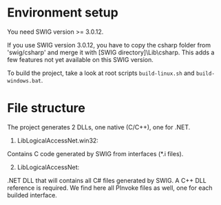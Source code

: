# Environment setup 

You need SWIG version >= 3.0.12. 

If you use SWIG version 3.0.12, you have to copy the csharp folder from 'swig/csharp' and merge it with [SWIG directory]\Lib\csharp. 
This adds a few features not yet available on this SWIG version.

To build the project, take a look at root scripts `build-linux.sh` and `build-windows.bat`.


# File structure

The project generates 2 DLLs, one native (C/C++), one for .NET.

 1. LibLogicalAccessNet.win32: 
 
Contains C code generated by SWIG from interfaces (*.i files). 

 2. LibLogicalAccessNet: 

.NET DLL that will contains all C# files generated by SWIG. A C++ DLL reference is required. We find here all PInvoke files as well, one for each builded interface. 